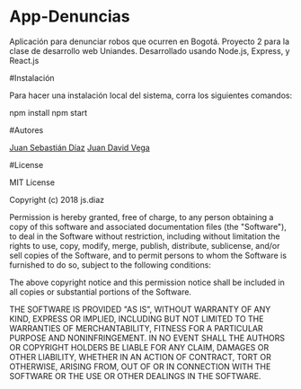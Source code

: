 # App-Denuncias
Aplicación para denunciar robos que ocurren en Bogotá.
Proyecto 2 para la clase de desarrollo web Uniandes.
Desarrollado usando Node.js, Express, y React.js

#Instalación

Para hacer una instalación local del sistema, corra los siguientes comandos:
<!--Falta el importar la base de datos-->
npm install
npm start

#Autores

[Juan Sebastián Díaz](https://js-diaz.github.io/)
[Juan David Vega](https://jd-vega11.github.io/)

#License

MIT License

Copyright (c) 2018 js.diaz

Permission is hereby granted, free of charge, to any person obtaining a copy
of this software and associated documentation files (the "Software"), to deal
in the Software without restriction, including without limitation the rights
to use, copy, modify, merge, publish, distribute, sublicense, and/or sell
copies of the Software, and to permit persons to whom the Software is
furnished to do so, subject to the following conditions:

The above copyright notice and this permission notice shall be included in all
copies or substantial portions of the Software.

THE SOFTWARE IS PROVIDED "AS IS", WITHOUT WARRANTY OF ANY KIND, EXPRESS OR
IMPLIED, INCLUDING BUT NOT LIMITED TO THE WARRANTIES OF MERCHANTABILITY,
FITNESS FOR A PARTICULAR PURPOSE AND NONINFRINGEMENT. IN NO EVENT SHALL THE
AUTHORS OR COPYRIGHT HOLDERS BE LIABLE FOR ANY CLAIM, DAMAGES OR OTHER
LIABILITY, WHETHER IN AN ACTION OF CONTRACT, TORT OR OTHERWISE, ARISING FROM,
OUT OF OR IN CONNECTION WITH THE SOFTWARE OR THE USE OR OTHER DEALINGS IN THE
SOFTWARE.